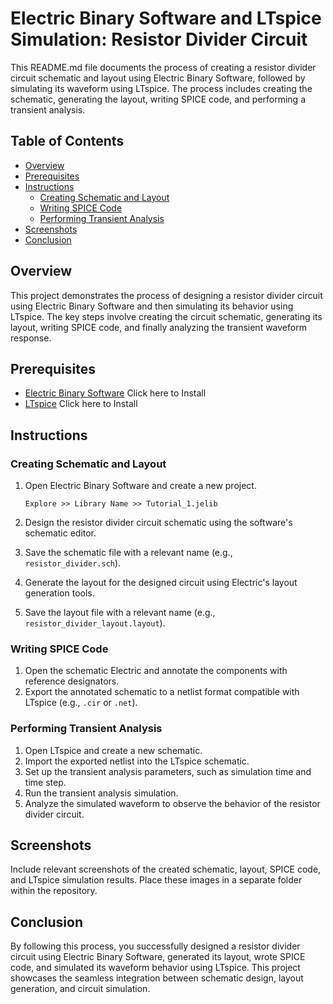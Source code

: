 # Electric Binary Software and LTspice Simulation: Resistor Divider Circuit

This README.md file documents the process of creating a resistor divider circuit schematic and layout using Electric Binary Software, followed by simulating its waveform using LTspice. The process includes creating the schematic, generating the layout, writing SPICE code, and performing a transient analysis.

## Table of Contents
- [Overview](#overview)
- [Prerequisites](#prerequisites)
- [Instructions](#instructions)
  - [Creating Schematic and Layout](#creating-schematic-and-layout)
  - [Writing SPICE Code](#writing-spice-code)
  - [Performing Transient Analysis](#performing-transient-analysis)
- [Screenshots](#screenshots)
- [Conclusion](#conclusion)

## Overview
This project demonstrates the process of designing a resistor divider circuit using Electric Binary Software and then simulating its behavior using LTspice. The key steps involve creating the circuit schematic, generating its layout, writing SPICE code, and finally analyzing the transient waveform response.

## Prerequisites
- [Electric Binary Software](https://link-to-electric.com) Click here to Install
- [LTspice](https://www.analog.com/en/design-center/design-tools-and-calculators/simulation-tools/lts.html) Click here to Install

## Instructions

### Creating Schematic and Layout
1. Open Electric Binary Software and create a new project. 

    `Explore >> Library Name >> Tutorial_1.jelib`
2. Design the resistor divider circuit schematic using the software's schematic editor.
3. Save the schematic file with a relevant name (e.g., `resistor_divider.sch`).
4. Generate the layout for the designed circuit using Electric's layout generation tools.
5. Save the layout file with a relevant name (e.g., `resistor_divider_layout.layout`).

### Writing SPICE Code
1. Open the schematic  Electric and annotate the components with reference designators.
2. Export the annotated schematic to a netlist format compatible with LTspice (e.g., `.cir` or `.net`).

### Performing Transient Analysis
1. Open LTspice and create a new schematic.
2. Import the exported netlist into the LTspice schematic.
3. Set up the transient analysis parameters, such as simulation time and time step.
4. Run the transient analysis simulation.
5. Analyze the simulated waveform to observe the behavior of the resistor divider circuit.

## Screenshots
Include relevant screenshots of the created schematic, layout, SPICE code, and LTspice simulation results. Place these images in a separate folder within the repository.

## Conclusion
By following this process, you successfully designed a resistor divider circuit using Electric Binary Software, generated its layout, wrote SPICE code, and simulated its waveform behavior using LTspice. This project showcases the seamless integration between schematic design, layout generation, and circuit simulation.
